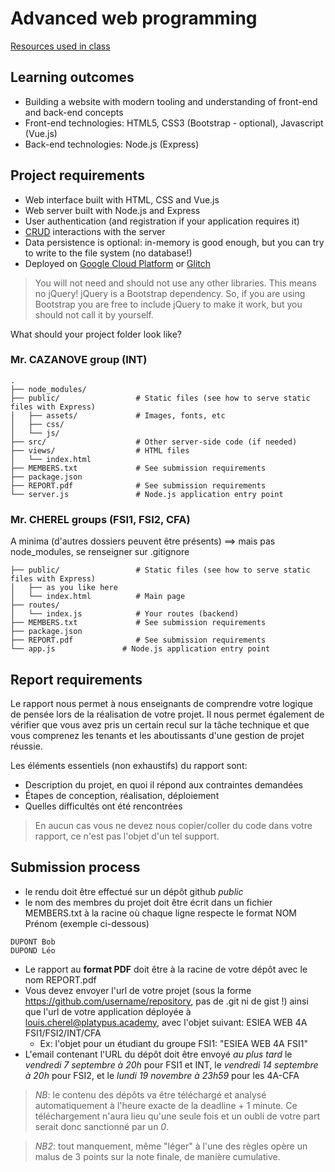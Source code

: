# Advanced web programming

[Resources used in class](https://github.com/Musinux/links-about-web-programming)

## Learning outcomes

- Building a website with modern tooling and understanding of front-end and back-end concepts
- Front-end technologies: HTML5, CSS3 (Bootstrap - optional), Javascript (Vue.js)
- Back-end technologies: Node.js (Express)

## Project requirements

- Web interface built with HTML, CSS and Vue.js
- Web server built with Node.js and Express
- User authentication (and registration if your application requires it)
- [CRUD](https://en.wikipedia.org/wiki/Create,_read,_update_and_delete) interactions with the server
- Data persistence is optional: in-memory is good enough, but you can try to write to the file system (no database!)
- Deployed on [Google Cloud Platform](https://cloud.google.com/) or [Glitch](https://glitch.com)

> You will not need and should not use any other libraries. This means no jQuery!
> jQuery is a Bootstrap dependency. So, if you are using Bootstrap you are free to include jQuery to make it work, but you should not call it by yourself.


What should your project folder look like?

### Mr. CAZANOVE group (INT)
    .
    ├── node_modules/           
    ├── public/                 # Static files (see how to serve static files with Express)
    │   ├── assets/             # Images, fonts, etc
    │   ├── css/                
    │   └── js/    
    ├── src/                    # Other server-side code (if needed)
    ├── views/                  # HTML files
    │   └── index.html          
    ├── MEMBERS.txt             # See submission requirements
    ├── package.json           
    ├── REPORT.pdf              # See submission requirements
    └── server.js               # Node.js application entry point

### Mr. CHEREL groups (FSI1, FSI2, CFA)
A minima (d'autres dossiers peuvent être présents)
==> mais pas node_modules, se renseigner sur .gitignore

    ├── public/                 # Static files (see how to serve static files with Express)
    │   ├── as you like here
    │   └── index.html          # Main page
    ├── routes/
    │   └── index.js            # Your routes (backend)
    ├── MEMBERS.txt             # See submission requirements
    ├── package.json           
    ├── REPORT.pdf              # See submission requirements
    └── app.js               # Node.js application entry point


## Report requirements

Le rapport nous permet à nous enseignants de comprendre votre logique de pensée lors de la réalisation de votre projet. Il nous permet également de vérifier que vous avez pris un certain recul sur la tâche technique et que vous comprenez les tenants et les aboutissants d'une gestion de projet réussie.

Les éléments essentiels (non exhaustifs) du rapport sont:
- Description du projet, en quoi il répond aux contraintes demandées
- Étapes de conception, réalisation, déploiement
- Quelles difficultés ont été rencontrées

>En aucun cas vous ne devez nous copier/coller du code dans votre rapport, ce n'est pas l'objet d'un tel support.

## Submission process

- le rendu doit être effectué sur un dépôt github _public_
- le nom des membres du projet doit être écrit dans un fichier MEMBERS.txt à la racine où chaque ligne respecte le format NOM Prénom (exemple ci-dessous)
```
DUPONT Bob
DUPOND Léo
```
- Le rapport au **format PDF** doit être à la racine de votre dépôt avec le nom REPORT.pdf
- Vous devez envoyer l'url de votre projet (sous la forme https://github.com/username/repository, pas de .git ni de gist !) ainsi que l'url de votre application déployée à louis.cherel@platypus.academy, avec l'objet suivant: ESIEA WEB 4A FSI1/FSI2/INT/CFA
  - Ex: l'objet pour un étudiant du groupe FSI1: "ESIEA WEB 4A FSI1"
- L'email contenant l'URL du dépôt doit être envoyé *au plus tard* le *vendredi 7 septembre à 20h* pour FSI1 et INT, le *vendredi 14 septembre à 20h* pour FSI2, et le *lundi 19 novembre à 23h59* pour les 4A-CFA

> *NB*: le contenu des dépôts va être téléchargé et analysé automatiquement à l'heure exacte de la deadline + 1 minute. Ce téléchargement n'aura lieu qu'une seule fois et un oubli de votre part serait donc sanctionné par un *0*.

> *NB2*: tout manquement, même "léger" à l'une des règles opère un malus de 3 points sur la note finale, de manière cumulative.
